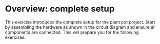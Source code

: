 # Overview: complete setup

This exercise introduces the complete setup for the plant pot project. Start by assembling the hardware as shown in the circuit diagram and ensure all components are connected. This will prepare you for the following exercises.

